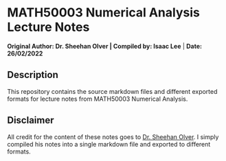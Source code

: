 # MATH50003 Numerical Analysis Lecture Notes

**Original Author: Dr. Sheehan Olver     |   Compiled by: Isaac Lee**     |     **Date: 26/02/2022**

## Description
This repository contains the source markdown files and different
exported formats for lecture notes from MATH50003 Numerical Analysis.

## Disclaimer
All credit for the content of these notes goes to [Dr. Sheehan Olver](https://github.com/dlfivefifty).
I simply compiled his notes into a single markdown file and exported to different formats.
